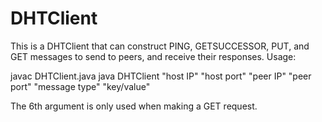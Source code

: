 DHTClient
=========

This is a DHTClient that can construct PING, GETSUCCESSOR, PUT, and GET messages to send to peers, and receive their responses. 
Usage:

javac DHTClient.java
java DHTClient "host IP" "host port" "peer IP" "peer port" "message type" "key/value"

The 6th argument is only used when making a GET request.
